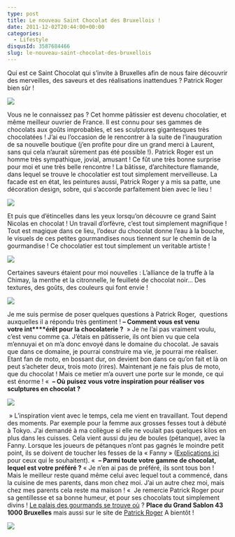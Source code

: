 ```yaml
---
type: post
title: Le nouveau Saint Chocolat des Bruxellois !
date: 2011-12-02T20:44:00+00:00
categories:
  - Lifestyle
disqusId: 3587684466
slug: le-nouveau-saint-chocolat-des-bruxellois
---
```


Qui est ce Saint Chocolat qui s’invite à Bruxelles afin de nous faire découvrir des merveilles, des saveurs et des réalisations inattendues ? Patrick Roger bien sûr !

![](http://3.bp.blogspot.com/-rMQeLGX6QBI/TzFU7IS_raI/AAAAAAAABtY/H0ZhwHpzZtI/s1600/Patrick_Roger_Chocolatier_Bruxelles_2.jpg)

Vous ne le connaissez pas ? Cet homme pâtissier est devenu chocolatier, et même meilleur ouvrier de France. Il est connu pour ses gammes de chocolats aux goûts improbables, et ses sculptures gigantesques très chocolatées ! J’ai eu l’occasion de le rencontrer à la suite de l’inauguration de sa nouvelle boutique (j’en profite pour dire un grand merci à Laurent, sans qui cela n’aurait sûrement pas été possible !). Patrick Roger est un homme très sympathique, jovial, amusant ! Ce fût une très bonne surprise pour moi et une très belle rencontre ! La bâtisse, d’architecture flamande, dans lequel se trouve le chocolatier est tout simplement merveilleuse. La facade est en état, les peintures aussi, Patrick Roger y a mis sa patte, une décoration design, sobre, qui s’accorde parfaitement bien avec le lieu !

![](http://1.bp.blogspot.com/-057z3nCsd3E/TzFVEsiTPmI/AAAAAAAABtg/ZXTf2-Fhucs/s1600/Patrick_Roger_Chocolatier_Bruxelles_1.jpg)

Et puis que d’étincelles dans les yeux lorsqu’on découvre ce grand Saint Nicolas en chocolat ! Un travail d’orfèvre, c’est tout simplement magnifique ! Tout est magique dans ce lieu, l’odeur du chocolat donne l’eau à la bouche, le visuels de ces petites gourmandises nous tiennent sur le chemin de la gourmandise ! Ce chocolatier est tout simplement un veritable artiste !

![](http://2.bp.blogspot.com/-bIYj7ss2_dI/TzFVWkhW-lI/AAAAAAAABtw/mz7XvJzWFCk/s1600/Patrick_Roger_Chocolatier_Bruxelles_4.jpg)

Certaines saveurs étaient pour moi nouvelles : L’alliance de la truffe à la Chimay, la menthe et la citronnelle, le feuilleté de chocolat noir… Des textures, des goûts, des couleurs qui font envie !

![](http://1.bp.blogspot.com/-gROO4uw_SGI/TzFVSTrqWwI/AAAAAAAABto/Z7GeBQlWIAY/s1600/Patrick_Roger_Chocolatier_Bruxelles_3.jpg)

Je me suis permise de poser quelques questions à Patrick Roger,  questions auxquelles il a répondu très gentiment ! **– Comment vous est venu votre int****érêt pour la chocolaterie ?**  » Je ne l’ai pas vraiment voulu, c’est venu comme ça. J’étais en pâtisserie, ils ont bien vu que cela m’ennuyai et on m’a donc envoyé dans le domaine du chocolat. Je savais que dans ce domaine, je pourrai construire ma vie, je pourrai me réaliser. Etant fan de moto, en bossant dur, on devient bon dans ce qu’on fait et là on peut s’acheter deux, trois moto (rires). Maintenant je ne fais plus de moto, que du chocolat ! Mais ce metier m’a ouvert une porte sur le monde, ce qui est énorme ! «  **– Où puisez vous votre inspiration pour réaliser vos sculptures en chocolat ?**

[![](http://2.bp.blogspot.com/-_Wdk1m2oYvs/TzFVXVhaMYI/AAAAAAAABt4/DtJ5TyHF204/s640/Patrick_Roger_Chocolatier_Bruxelles_5.jpg)](http://2.bp.blogspot.com/-_Wdk1m2oYvs/TzFVXVhaMYI/AAAAAAAABt4/DtJ5TyHF204/s1600/Patrick_Roger_Chocolatier_Bruxelles_5.jpg)

 » L’inspiration vient avec le temps, cela me vient en travaillant. Tout depend des moments. Par exemple pour la femme aux grosses fesses tout à débuté à Tokyo. J’ai demandé à ma collègue si elle ne voulait pas quelques kilos en plus dans les cuisses. Cela vient aussi du jeu de boules (pétanque), avec la Fanny. Lorsque les joueurs de pétanques n’ont pas gagnés le moindre petit point, ils se doivent de toucher les fesses de la « Fanny » ([Explications ici](http://www.laboulebleue.fr/la-fanny-s36) pour ceux qui le souhaitent). «  **– Parmi toute votre gamme de chocolat, lequel est votre préféré ?** « Je n’en ai pas de préféré, ils sont tous bon ! Mais le meilleur reste quand même celui avec lequel tout a commencé, dans la cuisine de mes parents, dans mon chez moi. J’ai un autre chez moi, mais chez mes parents cela reste ma maison ! «  Je remercie Patrick Roger pour sa gentillesse et sa bonne humeur, et pour ses chocolats tout simplement divins ! <u>Le palais des gourmands se trouve où</u> ? **Place du Grand Sablon 43
1000 Bruxelles** mais aussi sur le site de [Patrick Roger](http://www.patrickroger.com/) A bientôt !

![](http://4.bp.blogspot.com/-2bLosyMFac4/TxhFg0sR2dI/AAAAAAAABec/Mzg1OnlXUmM/s1600/Signature+copie.jpg)
